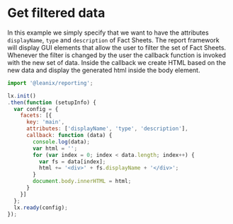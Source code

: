 # Get filtered data
In this example we simply specify that we want to have the attributes `displayName`, `type` and `description` of Fact Sheets.
The report framework will display GUI elements that allow the user to filter the set of Fact Sheets.
Whenever the filter is changed by the user the callback function is invoked with the new set of data.
Inside the callback we create HTML based on the new data and display the generated html inside the body element.

```js
import '@leanix/reporting';

lx.init()
.then(function (setupInfo) {
  var config = {
    facets: [{
      key: 'main',
      attributes: ['displayName', 'type', 'description'],
      callback: function (data) {
        console.log(data);
        var html = '';
        for (var index = 0; index < data.length; index++) {
          var fs = data[index];
          html += '<div>' + fs.displayName + '</div>';
        }
        document.body.innerHTML = html;
      }
    }]
  };
  lx.ready(config);
});
```